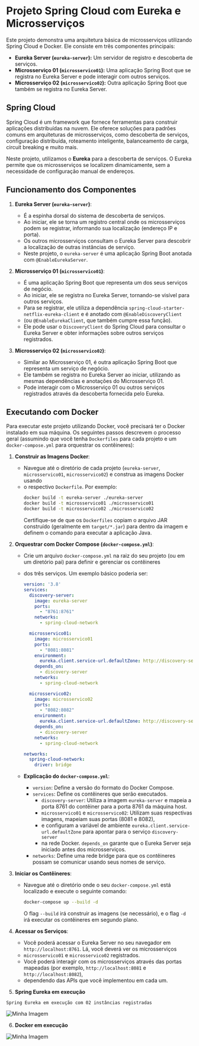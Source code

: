 # Projeto Spring Cloud com Eureka e Microsserviços

Este projeto demonstra uma arquitetura básica de microsserviços utilizando Spring Cloud e Docker. Ele consiste em três componentes principais:

* **Eureka Server (`eureka-server`):** Um servidor de registro e descoberta de serviços.
* **Microsserviço 01 (`microsservico01`):** Uma aplicação Spring Boot que se registra no Eureka Server e pode interagir com outros serviços.
* **Microsserviço 02 (`microsservico02`):** Outra aplicação Spring Boot que também se registra no Eureka Server.

## Spring Cloud

Spring Cloud é um framework que fornece ferramentas para construir aplicações distribuídas na nuvem. Ele oferece soluções para padrões comuns 
em arquiteturas de microsserviços, como descoberta de serviços, configuração distribuída, roteamento inteligente, balanceamento de carga, circuit breaking e muito mais.

Neste projeto, utilizamos o **Eureka** para a descoberta de serviços. O Eureka permite que os microsserviços se localizem dinamicamente, sem 
a necessidade de configuração manual de endereços.

## Funcionamento dos Componentes

1.  **Eureka Server (`eureka-server`)**:
    * É a espinha dorsal do sistema de descoberta de serviços.
    * Ao iniciar, ele se torna um registro central onde os microsserviços podem se registrar, informando sua localização (endereço IP e porta).
    * Os outros microsserviços consultam o Eureka Server para descobrir a localização de outras instâncias de serviço.
    * Neste projeto, o `eureka-server` é uma aplicação Spring Boot anotada com `@EnableEurekaServer`.

2.  **Microsserviço 01 (`microsservico01`)**:
    * É uma aplicação Spring Boot que representa um dos seus serviços de negócio.
    * Ao iniciar, ele se registra no Eureka Server, tornando-se visível para outros serviços.
    * Para se registrar, ele utiliza a dependência `spring-cloud-starter-netflix-eureka-client` e é anotado com `@EnableDiscoveryClient`
    * (ou `@EnableEurekaClient`, que também cumpre essa função).
    * Ele pode usar o `DiscoveryClient` do Spring Cloud para consultar o Eureka Server e obter informações sobre outros serviços registrados.

3.  **Microsserviço 02 (`microsservico02`)**:
    * Similar ao Microsserviço 01, é outra aplicação Spring Boot que representa um serviço de negócio.
    * Ele também se registra no Eureka Server ao iniciar, utilizando as mesmas dependências e anotações do Microsserviço 01.
    * Pode interagir com o Microsserviço 01 ou outros serviços registrados através da descoberta fornecida pelo Eureka.

## Executando com Docker

Para executar este projeto utilizando Docker, você precisará ter o Docker instalado em sua máquina. Os seguintes passos descrevem o processo
geral (assumindo que você tenha `Dockerfiles` para cada projeto e um `docker-compose.yml` para orquestrar os contêineres):

1.  **Construir as Imagens Docker**:
    * Navegue até o diretório de cada projeto (`eureka-server`, `microsservico01`, `microsservico02`) e construa as imagens Docker usando
    * o respectivo `Dockerfile`. Por exemplo:
        ```bash
        docker build -t eureka-server ./eureka-server
        docker build -t microsservico01 ./microsservico01
        docker build -t microsservico02 ./microsservico02
        ```
        Certifique-se de que os `Dockerfiles` copiam o arquivo JAR construído (geralmente em `target/*.jar`) para dentro da imagem e
      definem o comando para executar a aplicação Java.

2.  **Orquestrar com Docker Compose (`docker-compose.yml`)**:
    * Crie um arquivo `docker-compose.yml` na raiz do seu projeto (ou em um diretório pai) para definir e gerenciar os contêineres
    * dos três serviços. Um exemplo básico poderia ser:

        ```yaml
        version: '3.8'
        services:
          discovery-server:
            image: eureka-server
            ports:
              - "8761:8761"
            networks:
              - spring-cloud-network

          microsservico01:
            image: microsservico01
            ports:
              - "8081:8081"
            environment:
              eureka.client.service-url.defaultZone: http://discovery-server:8761/eureka
            depends_on:
              - discovery-server
            networks:
              - spring-cloud-network

          microsservico02:
            image: microsservico02
            ports:
              - "8082:8082"
            environment:
              eureka.client.service-url.defaultZone: http://discovery-server:8761/eureka
            depends_on:
              - discovery-server
            networks:
              - spring-cloud-network

        networks:
          spring-cloud-network:
            driver: bridge
        ```

    * **Explicação do `docker-compose.yml`**:
        * `version`: Define a versão do formato do Docker Compose.
        * `services`: Define os contêineres que serão executados.
            * `discovery-server`: Utiliza a imagem `eureka-server` e mapeia a porta 8761 do contêiner para a porta 8761 da máquina host.
            * `microsservico01` e `microsservico02`: Utilizam suas respectivas imagens, mapeiam suas portas (8081 e 8082),
            * e configuram a variável de ambiente `eureka.client.service-url.defaultZone` para apontar para o serviço `discovery-server`
            * na rede Docker. `depends_on` garante que o Eureka Server seja iniciado antes dos microsserviços.
        * `networks`: Define uma rede bridge para que os contêineres possam se comunicar usando seus nomes de serviço.

3.  **Iniciar os Contêineres**:
    * Navegue até o diretório onde o seu `docker-compose.yml` está localizado e execute o seguinte comando:
        ```bash
        docker-compose up --build -d
        ```
        O flag `--build` irá construir as imagens (se necessário), e o flag `-d` irá executar os contêineres em segundo plano.

4.  **Acessar os Serviços**:
    * Você poderá acessar o Eureka Server no seu navegador em `http://localhost:8761`. Lá, você deverá ver os microsserviços
    * `microsservico01` e `microsservico02` registrados.
    * Você poderá interagir com os microsserviços através das portas mapeadas (por exemplo, `http://localhost:8081` e `http://localhost:8082`),
    * dependendo das APIs que você implementou em cada um.
  
5.  **Spring Eureka em execução**

```Spring Eureka em execução com 02 instâncias registradas```

![Minha Imagem](https://github.com/isaccanedo/spring-cloud/raw/main/images/eureka.png)


6.  **Docker em execução**

![Minha Imagem](https://github.com/isaccanedo/spring-cloud/raw/main/images/docker.png)
